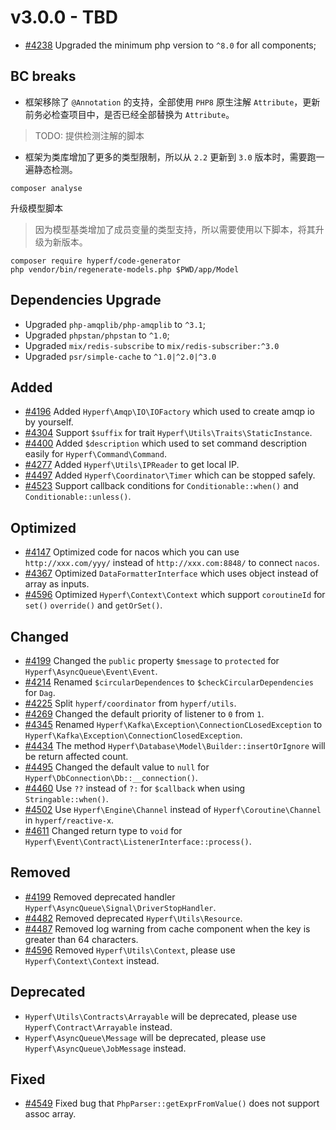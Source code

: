 # v3.0.0 - TBD

- [#4238](https://github.com/hyperf/hyperf/issues/4238) Upgraded the minimum php version to `^8.0` for all components;

## BC breaks

- 框架移除了 `@Annotation` 的支持，全部使用 `PHP8` 原生注解 `Attribute`，更新前务必检查项目中，是否已经全部替换为 `Attribute`。

> TODO: 提供检测注解的脚本

- 框架为类库增加了更多的类型限制，所以从 `2.2` 更新到 `3.0` 版本时，需要跑一遍静态检测。

```shell
composer analyse
```

升级模型脚本

> 因为模型基类增加了成员变量的类型支持，所以需要使用以下脚本，将其升级为新版本。

```shell
composer require hyperf/code-generator
php vendor/bin/regenerate-models.php $PWD/app/Model
```

## Dependencies Upgrade

- Upgraded `php-amqplib/php-amqplib` to `^3.1`;
- Upgraded `phpstan/phpstan` to `^1.0`;
- Upgraded `mix/redis-subscribe` to `mix/redis-subscriber:^3.0`
- Upgraded `psr/simple-cache` to `^1.0|^2.0|^3.0`

## Added

- [#4196](https://github.com/hyperf/hyperf/pull/4196) Added `Hyperf\Amqp\IO\IOFactory` which used to create amqp io by yourself.
- [#4304](https://github.com/hyperf/hyperf/pull/4304) Support `$suffix` for trait `Hyperf\Utils\Traits\StaticInstance`.
- [#4400](https://github.com/hyperf/hyperf/pull/4400) Added `$description` which used to set command description easily for `Hyperf\Command\Command`.
- [#4277](https://github.com/hyperf/hyperf/pull/4277) Added `Hyperf\Utils\IPReader` to get local IP.
- [#4497](https://github.com/hyperf/hyperf/pull/4497) Added `Hyperf\Coordinator\Timer` which can be stopped safely.
- [#4523](https://github.com/hyperf/hyperf/pull/4523) Support callback conditions for `Conditionable::when()` and `Conditionable::unless()`.

## Optimized

- [#4147](https://github.com/hyperf/hyperf/pull/4147) Optimized code for nacos which you can use `http://xxx.com/yyy/` instead of `http://xxx.com:8848/` to connect `nacos`.
- [#4367](https://github.com/hyperf/hyperf/pull/4367) Optimized `DataFormatterInterface` which uses object instead of array as inputs.
- [#4596](https://github.com/hyperf/hyperf/pull/4596) Optimized `Hyperf\Context\Context` which support `coroutineId` for `set()` `override()` and `getOrSet()`.

## Changed

- [#4199](https://github.com/hyperf/hyperf/pull/4199) Changed the `public` property `$message` to `protected` for `Hyperf\AsyncQueue\Event\Event`.
- [#4214](https://github.com/hyperf/hyperf/pull/4214) Renamed `$circularDependences` to `$checkCircularDependencies` for `Dag`.
- [#4225](https://github.com/hyperf/hyperf/pull/4225) Split `hyperf/coordinator` from `hyperf/utils`.
- [#4269](https://github.com/hyperf/hyperf/pull/4269) Changed the default priority of listener to `0` from `1`.
- [#4345](https://github.com/hyperf/hyperf/pull/4345) Renamed `Hyperf\Kafka\Exception\ConnectionCLosedException` to `Hyperf\Kafka\Exception\ConnectionClosedException`.
- [#4434](https://github.com/hyperf/hyperf/pull/4434) The method `Hyperf\Database\Model\Builder::insertOrIgnore` will be return affected count.
- [#4495](https://github.com/hyperf/hyperf/pull/4495) Changed the default value to `null` for `Hyperf\DbConnection\Db::__connection()`.
- [#4460](https://github.com/hyperf/hyperf/pull/4460) Use `??` instead of `?:` for `$callback` when using `Stringable::when()`.
- [#4502](https://github.com/hyperf/hyperf/pull/4502) Use `Hyperf\Engine\Channel` instead of `Hyperf\Coroutine\Channel` in `hyperf/reactive-x`.
- [#4611](https://github.com/hyperf/hyperf/pull/4611) Changed return type to `void` for `Hyperf\Event\Contract\ListenerInterface::process()`.

## Removed

- [#4199](https://github.com/hyperf/hyperf/pull/4199) Removed deprecated handler `Hyperf\AsyncQueue\Signal\DriverStopHandler`.
- [#4482](https://github.com/hyperf/hyperf/pull/4482) Removed deprecated `Hyperf\Utils\Resource`.
- [#4487](https://github.com/hyperf/hyperf/pull/4487) Removed log warning from cache component when the key is greater than 64 characters.
- [#4596](https://github.com/hyperf/hyperf/pull/4596) Removed `Hyperf\Utils\Context`, please use `Hyperf\Context\Context` instead.

## Deprecated

- `Hyperf\Utils\Contracts\Arrayable` will be deprecated, please use `Hyperf\Contract\Arrayable` instead.
- `Hyperf\AsyncQueue\Message` will be deprecated, please use `Hyperf\AsyncQueue\JobMessage` instead.

## Fixed

- [#4549](https://github.com/hyperf/hyperf/pull/4549) Fixed bug that `PhpParser::getExprFromValue()` does not support assoc array.

